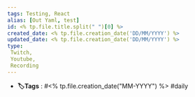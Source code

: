 ```yaml
---
tags: Testing, React
alias: [Out Yaml, test]
id: <% tp.file.title.split(" ")[0] %>
created_date: <% tp.file.creation_date('DD/MM/YYYY') %>
updated_date: <% tp.file.creation_date('DD/MM/YYYY') %>
type: 
 Twitch, 
 Youtube, 
 Recording
---
```

- **🏷️Tags** : #<% tp.file.creation_date("MM-YYYY") %> #daily